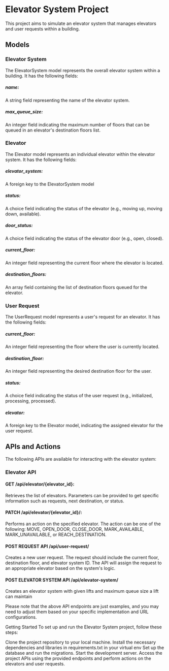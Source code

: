# **Elevator System Project**

This project aims to simulate an elevator system that manages elevators and user requests within a building.

## **Models**

### Elevator System

The ElevatorSystem model represents the overall elevator system within a building. It has the following fields:

##### name:

A string field representing the name of the elevator system.

##### max_queue_size: 

An integer field indicating the maximum number of floors that can be queued in an elevator's destination floors list.


### Elevator

The Elevator model represents an individual elevator within the elevator system. It has the following fields:

##### elevator_system: 

A foreign key to the ElevatorSystem model

##### status: 
A choice field indicating the status of the elevator (e.g., moving up, moving down, available).

##### door_status: 
A choice field indicating the status of the elevator door (e.g., open, closed).

##### current_floor: 
An integer field representing the current floor where the elevator is located.

##### destination_floors: 
An array field containing the list of destination floors queued for the elevator.

### User Request

The UserRequest model represents a user's request for an elevator. It has the following fields:

##### current_floor: 
An integer field representing the floor where the user is currently located.

##### destination_floor: 
An integer field representing the desired destination floor for the user.

##### status: 
A choice field indicating the status of the user request (e.g., initialized, processing, processed).

##### elevator:
A foreign key to the Elevator model, indicating the assigned elevator for the user request.

## APIs and Actions

The following APIs are available for interacting with the elevator system:

### Elevator API

#### GET /api/elevator/{elevator_id}: 
Retrieves the list of elevators. Parameters can be provided to get specific information such as requests, next destination, or status.

#### PATCH /api/elevator/{elevator_id}/: 

Performs an action on the specified elevator. The action can be one of the following: MOVE, OPEN_DOOR, CLOSE_DOOR, MARK_AVAILABLE, MARK_UNAVAILABLE, or REACH_DESTINATION.

#### POST REQUEST API  /api/user-request/

Creates a new user request. The request should include the current floor, destination floor, and elevator system ID. The API will assign the request to an appropriate elevator based on the system's logic.

#### POST ELEVATOR SYSTEM API  /api/elevator-system/

Creates an elevator system with given lifts and maximum queue size a lift can maintain


Please note that the above API endpoints are just examples, and you may need to adjust them based on your specific implementation and URL configurations.

Getting Started
To set up and run the Elevator System project, follow these steps:

Clone the project repository to your local machine.
Install the necessary dependencies and libraries in requirements.txt in your virtual env
Set up the database and run the migrations.
Start the development server.
Access the project APIs using the provided endpoints and perform actions on the elevators and user requests.